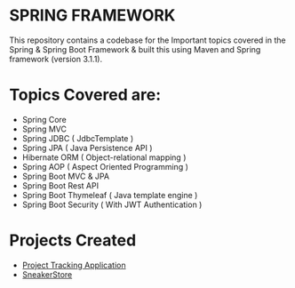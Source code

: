 # SPRING FRAMEWORK

This repository contains a codebase for the Important topics covered in the Spring & Spring Boot Framework
& built this using Maven and Spring framework (version 3.1.1).

# Topics Covered are:
- Spring Core
- Spring MVC 
- Spring JDBC ( JdbcTemplate )
- Spring JPA ( Java Persistence API )
- Hibernate ORM ( Object-relational mapping )
- Spring AOP ( Aspect Oriented Programming )
- Spring Boot MVC & JPA
- Spring Boot Rest API
- Spring Boot Thymeleaf ( Java template engine )
- Spring Boot Security ( With JWT Authentication )

# Projects Created 
-  [Project Tracking Application](https://github.com/sanyam40/Project-Tracking-Application)
-  [SneakerStore](https://github.com/sanyam40/Sneaker-Stroll)
